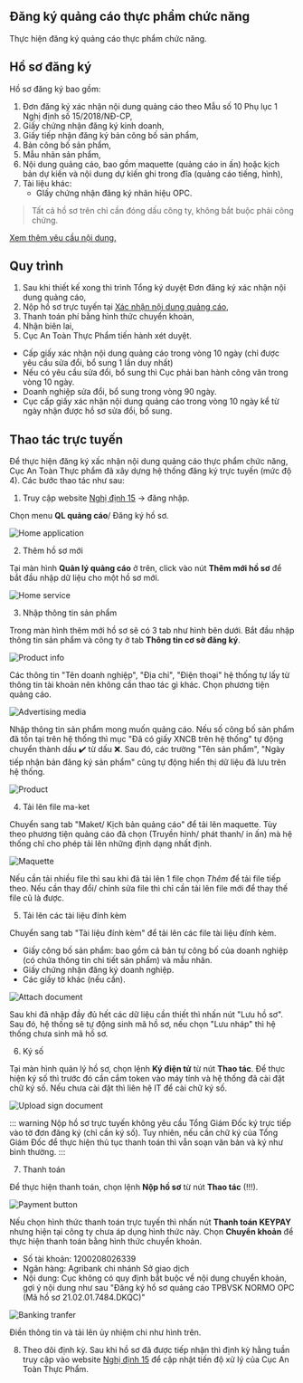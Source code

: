 ## Đăng ký quảng cáo thực phẩm chức năng
Thực hiện đăng ký quảng cáo thực phẩm chức năng.

## Hồ sơ đăng ký
Hồ sơ đăng ký bao gồm:
1. Đơn đăng ký xác nhận nội dung quảng cáo theo Mẫu số 10 Phụ lục 1 Nghị định số 15/2018/NĐ-CP,
2. Giấy chứng nhận đăng ký kinh doanh,
3. Giấy tiếp nhận đăng ký bản công bố sản phẩm,
4. Bản công bố sản phẩm,
5. Mẫu nhãn sản phẩm,
6. Nội dung quảng cáo, bao gồm maquette (quảng cáo in ấn) hoặc kịch bản dự kiến và nội dung dự kiến ghi trong đĩa (quảng cáo tiếng, hình),
7. Tài liệu khác:
    * GIấy chứng nhận đăng ký nhãn hiệu OPC.

> Tất cả hồ sơ trên chỉ cần đóng dấu công ty, không bắt buộc phải công chứng.

[Xem thêm yêu cầu nội dung.](./content-requirements.md#quang-cao-tpcn)

## Quy trình
1. Sau khi thiết kế xong thì trình Tổng ký duyệt Đơn đăng ký xác nhận nội dung quảng cáo,
2. Nộp hồ sơ trực tuyến tại [Xác nhận nội dung quảng cáo](http://xacnhanquangcao.vfa.gov.vn/),
3. Thanh toán phí bằng hình thức chuyển khoản,
4. Nhận biên lai,
5. Cục An Toàn Thực Phẩm tiến hành xét duyệt.
* Cấp giấy xác nhận nội dung quảng cáo trong vòng 10 ngày (chỉ được yêu cầu sửa đổi, bổ sung 1 lần duy nhất)
* Nếu có yêu cầu sửa đổi, bổ sung thì Cục phải ban hành công văn trong vòng 10 ngày.
* Doanh nghiệp sửa đổi, bổ sung trong vòng 90 ngày.
* Cục cấp giấy xác nhận nội dung quảng cáo trong vòng 10 ngày kể từ ngày nhận được hồ sơ sửa đổi, bổ sung.

## Thao tác trực tuyến
Để thực hiện đăng ký xấc nhận nội dung quảng cáo thực phẩm chức năng, Cục An Toàn Thực phẩm đã xây dựng hệ thống đăng ký trực tuyến (mức độ 4). Các bước thao tác như sau:
1. Truy cập website [Nghị định 15](https://nghidinh15.vfa.gov.vn/) -> đăng nhập. 

Chọn menu **QL quảng cáo**/ Đăng ký hồ sơ.

![Home application](../assets/img/screenshot/supple-application.png)

2. Thêm hồ sơ mới

Tại màn hình **Quản lý quảng cáo** ở trên, click vào nút **Thêm mới hồ sơ** để bắt đầu nhập dữ liệu cho một hồ sơ mới.

![Home service](../assets/img/screenshot/supple-addnew.png)


3. Nhập thông tin sản phẩm

Trong màn hình thêm mới hồ sơ sẽ có 3 tab như hình bên dưới. Bắt đầu nhập thông tin sản phẩm và công ty ở tab **Thông tin cơ sở đăng ký**.

![Product info](../assets/img/screenshot/supple-info.png)

Các thông tin "Tên doanh nghiệp", "Địa chỉ", "Điện thoại" hệ thống tự lấy từ thông tin tài khoản nên không cần thao tác gì khác.
Chọn phương tiện quảng cáo.

![Advertising media](../assets/img/screenshot/supple-media.png)

Nhập thông tin sản phẩm mong muốn quảng cáo. Nếu số công bố sản phẩm đã tồn tại trên hệ thống thì mục "Đã có giấy XNCB trên hệ thống" tự động chuyển thành dấu :heavy_check_mark: từ dấu :x:. Sau đó, các trường "Tên sản phẩm", "Ngày tiếp nhận bản đăng ký sản phẩm" cũng tự động hiển thị dữ liệu đã lưu trên hệ thống.

![Product](../assets/img/screenshot/supple-product.png)

4. Tải lên file ma-ket

Chuyển sang tab "Maket/ Kịch bản quảng cáo" để tải lên maquette. Tùy theo phương tiện quảng cáo đã chọn (Truyền hình/ phát thanh/ in ấn) mà hệ thống chỉ cho phép tải lên những định dạng nhất định.

![Maquette](../assets/img/screenshot/supple-maquette.png)

Nếu cần tải nhiều file thì sau khi đã tải lên 1 file chọn *Thêm* để tải file tiếp theo. Nếu cần thay đổi/ chỉnh sửa file thì chỉ cần tải lên file mới để thay thế file cũ là được.

5. Tải lên các tài liệu đính kèm

Chuyển sang tab "Tài liệu đính kèm" để tải lên các file tài liệu đính kèm.
- Giấy công bố sản phẩm: bao gồm cả bản tự công bố của doanh nghiệp (có chứa thông tin chi tiết sản phẩm) và mẫu nhãn.
- Giấy chứng nhận đăng ký doanh nghiệp.
- Các giấy tờ khác (nếu cần).

![Attach document](../assets/img/screenshot/supple-attach.png)

Sau khi đã nhập đầy đủ hết các dữ liệu cần thiết thì nhấn nút "Lưu hồ sơ". Sau đó, hệ thống sẽ tự động sinh mã hồ sơ, nếu chọn "Lưu nháp" thì hệ thống chưa sinh mã hồ sơ.

6. Ký số

Tại màn hình quản lý hồ sơ, chọn lệnh **Ký điện tử** từ nút **Thao tác**. Để thực hiện ký số thì trước đó cần cắm token vào máy tính và hệ thống đã cài đặt chữ ký số. Nếu chưa cài đặt thì liên hệ IT để cài chữ ký số.

![Upload sign document](../assets/img/screenshot/supple-sign.png)

::: warning
Nộp hồ sơ trực tuyến không yêu cầu Tổng Giám Đốc ký trực tiếp vào tờ đơn đăng ký (chỉ cần ký số). Tuy nhiên, nếu cần chữ ký của Tổng Giám Đốc để thực hiện thủ tục thanh toán thì vẫn soạn văn bản và ký như bình thường.
:::

7. Thanh toán

Để thực hiện thanh toán, chọn lệnh **Nộp hồ sơ** từ nút **Thao tác** (!!!).

![Payment button](../assets/img/screenshot/supple-pay.png)

Nếu chọn hình thức thanh toán trực tuyến thì nhấn nút **Thanh toán KEYPAY** nhưng hiện tại công ty chưa áp dụng hình thức này. Chọn **Chuyển khoản** để thực hiện thanh toán bằng hình thức chuyển khoản.
- Số tài khoản: 1200208026339
- Ngân hàng: Agribank chi nhánh Sở giao dịch
- Nội dung: Cục không có quy định bắt buộc về nội dung chuyển khoản, gợi ý nội dung như sau "Đăng ký hồ sơ quảng cáo TPBVSK NORMO OPC (Mã hồ sơ 21.02.01.7484.DKQC)"

![Banking tranfer](../assets/img/screenshot/supple-banking.png)

Điền thông tin và tải lên ủy nhiệm chi như hình trên.

8. Theo dõi định kỳ.
Sau khi hồ sơ đã được tiếp nhận thì định kỳ hằng tuần truy cập vào website [Nghị định 15](https://nghidinh15.vfa.gov.vn/) để cập nhật tiến độ xử lý của Cục An Toàn Thực Phẩm.

